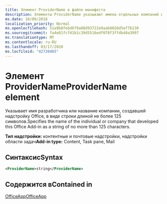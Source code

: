 ```yaml
---
title: Элемент ProviderName в файле манифеста
description: Элементы ProviderName указывают имена отдельных компаний или компаний, которые разработали эту надстройку Office.
ms.date: 10/09/2018
localization_priority: Normal
ms.openlocfilehash: 51a9b8febd6f9a08d93722e9aab8026d5ef7b130
ms.sourcegitcommit: fa4e81fcf41b1c39d5516edf078f3ffdbd4a3997
ms.translationtype: MT
ms.contentlocale: ru-RU
ms.lasthandoff: 03/17/2020
ms.locfileid: "42720465"
---
```

# <a name="providername-element"></a><span data-ttu-id="c9d05-103">Элемент ProviderName</span><span class="sxs-lookup"><span data-stu-id="c9d05-103">ProviderName element</span></span>

<span data-ttu-id="c9d05-104">Указывает имя разработчика или название компании, создавшей надстройку Office, в виде строки длиной не более 125 символов.</span><span class="sxs-lookup"><span data-stu-id="c9d05-104">Specifies the name of the individual or company that developed this Office Add-in as a string of no more than 125 characters.</span></span>

<span data-ttu-id="c9d05-105">**Тип надстройки:** контентные и почтовые надстройки, надстройки области задач</span><span class="sxs-lookup"><span data-stu-id="c9d05-105">**Add-in type:** Content, Task pane, Mail</span></span>

## <a name="syntax"></a><span data-ttu-id="c9d05-106">Синтаксис</span><span class="sxs-lookup"><span data-stu-id="c9d05-106">Syntax</span></span>

```XML
<ProviderName>string</ProviderName>
```

## <a name="contained-in"></a><span data-ttu-id="c9d05-107">Содержится в</span><span class="sxs-lookup"><span data-stu-id="c9d05-107">Contained in</span></span>

[<span data-ttu-id="c9d05-108">OfficeApp</span><span class="sxs-lookup"><span data-stu-id="c9d05-108">OfficeApp</span></span>](officeapp.md)

